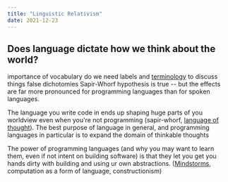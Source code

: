 ```yaml
---
title: "Linguistic Relativism"
date: 2021-12-23
---
```


## Does language dictate how we think about the world?
importance of vocabulary
do we need labels and [terminology](thoughts/terminology.md) to discuss things
false dichotomies
Sapir-Whorf hypothesis is true -- but the effects are far more pronounced for programming languages than for spoken languages.

The language you write code in ends up shaping huge parts of you worldview even when you're not programming (sapir-whorf, [language of thought](thoughts/language%20of%20thought.md)). The best purpose of language in general, and programming languages in particular is to expand the domain of thinkable thoughts

The power of programming languages (and why you may want to learn them, even if not intent on building software) is that they let you get you hands dirty with building and using ur own abstractions. ([Mindstorms](thoughts/Mindstorms.md), computation as a form of language, constructionism)